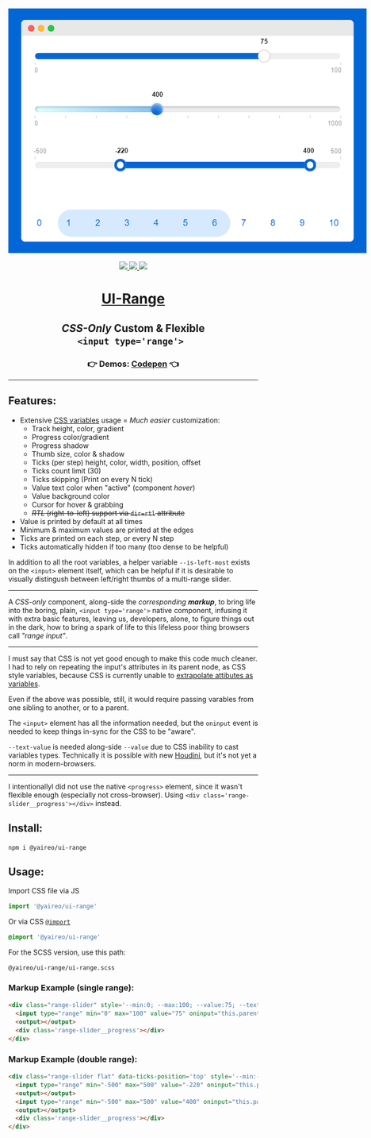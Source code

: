 <p align="center">
<br>
  <a href='https://codepen.io/vsync/pen/mdEJMLv?editors=1100'>
    <img src="./screen.png?sanitize=true" style='max-width: 820px' />
  </a>
<br>
<p>

<p align="center">
  <a href='https://www.npmjs.com/package/@yaireo/ui-range'>
      <img src="https://img.shields.io/npm/v/@yaireo/ui-range.svg" />
  </a>
  <a href='https://simple.wikipedia.org/wiki/MIT_License'>
      <img src="https://img.shields.io/badge/license-MIT-lightgrey" />
  </a>
  <img src="https://img.shields.io/bundlephobia/minzip/@yaireo/ui-range" />
</p>

<h1 align="center">
  <a href='https://codepen.io/vsync/pen/mdEJMLv'>UI-Range</a>
</h1>
<h2 align="center">
<em>CSS-Only</em> Custom & Flexible<br>
<code>&lt;input type='range'&gt; </code>
</h2>

<h3 align="center">
  👉 Demos: <a href='https://codepen.io/vsync/pen/mdEJMLv?editors=1100 target='_blank'>Codepen</a> 👈
</h3>

---
## Features:

* Extensive [CSS variables](https://github.com/yairEO/ui-range/blob/master/ui-range.scss#L2-L25) usage = *Much easier* customization:
  * Track height, color, gradient
  * Progress color/gradient
  * Progress shadow
  * Thumb size, color & shadow
  * Ticks (per step) height, color, width, position, offset
  * Ticks count limit (30)
  * Ticks skipping (Print on every N tick)
  * Value text color when "active" (component *hover*)
  * Value background color
  * Cursor for hover & grabbing
  * <del>*RTL* (right-to-left) support via `dir=rtl` attribute</del>
* Value is printed by default at all times
* Minimum & maximum values are printed at the edges
* Ticks are printed on each step, or every N step
* Ticks automatically hidden if too many (too dense to be helpful)

In addition to all the root variables, a helper variable `--is-left-most` exists on the `<input>` element itself,
which can be helpful if it is desirable to visually distingush between left/right thumbs of a multi-range slider.

----

A *CSS-only* component, along-side the *corresponding **markup***, to bring life into the boring, plain, `<input type='range'>` native component, infusing it with extra basic features, leaving us, developers, alone, to figure things out in the dark, how to bring a spark of life to this lifeless poor thing browsers call *"range input"*.

---

I must say that CSS is not yet good enough to make this code much cleaner. I had to rely on repeating the input's attributes in its parent node, as CSS style variables, because CSS is currently unable to [extrapolate attibutes as variables](https://github.com/w3c/csswg-drafts/issues/4482).

Even if the above was possible, still, it would require passing varables from one sibling to another, or to a parent.

The `<input>` element has all the information needed, but the `oninput` event is needed to keep things in-sync for the CSS to be "aware".

`--text-value` is needed along-side `--value` due to CSS inability to cast variables types. Technically
it is possible with new [Houdini](https://developer.mozilla.org/en-US/docs/Web/Houdini), but it's not yet a norm in modern-browsers.

---

I intentionallyl did not use the native `<progress>` element, since it wasn't flexible enough (especially not cross-browser). Using `<div class='range-slider__progress'></div>` instead.

## Install:

```
npm i @yaireo/ui-range
```

## Usage:

Import CSS file via JS

```js
import '@yaireo/ui-range'
```

Or via CSS [`@import`](https://stackoverflow.com/q/10036977/104380)

```css
@import '@yaireo/ui-range'
```

For the SCSS version, use this path:

    @yaireo/ui-range/ui-range.scss

### Markup Example (single range):

```html
<div class="range-slider" style='--min:0; --max:100; --value:75; --text-value:"75";'>
  <input type="range" min="0" max="100" value="75" oninput="this.parentNode.style.setProperty('--value',this.value); this.parentNode.style.setProperty('--text-value', JSON.stringify(this.value))">
  <output></output>
  <div class='range-slider__progress'></div>
</div>
```

### Markup Example (double range):

```html
<div class="range-slider flat" data-ticks-position='top' style='--min:-500; --max:500; --value-a:-220; --value-b:400; --text-value-a:"-220"; --text-value-b:"400";'>
  <input type="range" min="-500" max="500" value="-220" oninput="this.parentNode.style.setProperty('--value-a',this.value); this.parentNode.style.setProperty('--text-value-a', JSON.stringify(this.value))">
  <output></output>
  <input type="range" min="-500" max="500" value="400" oninput="this.parentNode.style.setProperty('--value-b',this.value); this.parentNode.style.setProperty('--text-value-b', JSON.stringify(this.value))">
  <output></output>
  <div class='range-slider__progress'></div>
</div>
```
